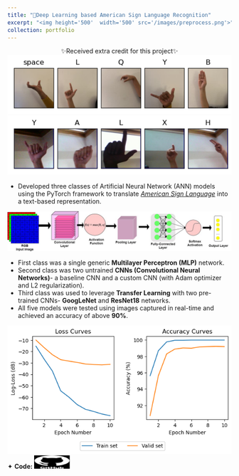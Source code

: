 ```yaml
---
title: "🤏Deep Learning based American Sign Language Recognition"
excerpt: "<img height='500'  width='500' src='/images/preprocess.png'>"
collection: portfolio
---
```

<div style="text-align:center;">✨Received extra credit for this project✨</div>

<img src="/images/test-dataset1.png" style="cursor: crosshair;">
<img src="/images/dataset.png" style="cursor: crosshair;">

* Developed three classes of Artificial Neural Network (ANN) models using the PyTorch framework to translate [_American Sign Language_](https://www.kaggle.com/datasets/grassknoted/asl-alphabet) into a text-based representation.

<img src="/images/cnnarchitecture.jpg" style="cursor: crosshair;">

* First class was a single generic **Multilayer Perceptron (MLP)** network.
* Second class was two untrained **CNNs (Convolutional Neural Networks)**- a baseline CNN and a custom CNN (with Adam optimizer and L2 regularization).
* Third class was used to leverage **Transfer Learning** with two pre-trained CNNs- **GoogLeNet** and **ResNet18** networks.
* All five models were tested using images captured in real-time and achieved an accuracy of above **90%**.

<img src="/images/googlenet_training.png" style="cursor: crosshair;">

<div class="flexcontainer">
  <div>
        <span>✦ <strong>Code:</strong></span> <a href="https://github.com/SudarshanaSRao/EE541-final_project-USC" onclick="trackOutboundLink(this);">
      <img class="pulse" height="30px" src="/images/github-logo-git-hub-icon-with-text-on-white-and-black-background-free-vector.jpg" width="80px">
    </a>
  </div>
</div>
<style>
@keyframes pulse {
  0% {
    transform: scale(1);
  }
  50% {
    transform: scale(1.05);
  }
  100% {
    transform: scale(1);
  }
}
.pulse {
  animation: pulse 2s infinite ease-in-out;
}
  </style>

